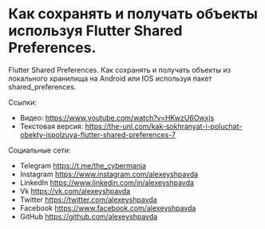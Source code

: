 # Как сохранять и получать объекты используя Flutter Shared Preferences.

Flutter Shared Preferences. Как сохранять и получать объекты из локального хранилища на Android или IOS используя пакет shared_preferences.

Ссылки:
- Видео: https://www.youtube.com/watch?v=HKwzU6Owxjs
- Текстовая версия: https://the-unl.com/kak-sokhranyat-i-poluchat-obekty-ispolzuya-flutter-shared-preferences-7

Социальные сети:
- Telegram https://t.me/the_cybermania
- Instagram https://www.instagram.com/alexeyshpavda
- LinkedIn https://www.linkedin.com/in/alexeyshpavda
- Vk https://vk.com/alexeyshpavda
- Twitter https://twitter.com/alexeyshpavda
- Facebook https://www.facebook.com/alexeyshpavda
- GitHub https://github.com/alexeyshpavda